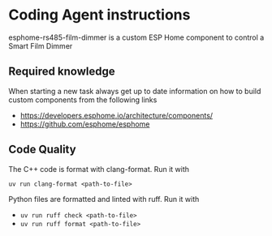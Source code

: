 # Coding Agent instructions

esphome-rs485-film-dimmer is a custom ESP Home component to control a Smart Film Dimmer

## Required knowledge

When starting a new task always get up to date information on how to build custom components from the following links

- https://developers.esphome.io/architecture/components/
- https://github.com/esphome/esphome

## Code Quality

The C++ code is format with clang-format. Run it with

`uv run clang-format <path-to-file>`

Python files are formatted and linted with ruff. Run it with

- `uv run ruff check <path-to-file>`
- `uv run ruff format <path-to-file>`
